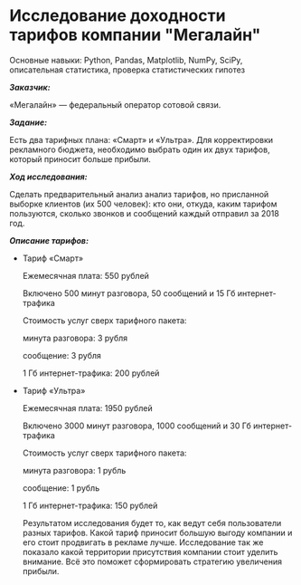 # Исследование доходности тарифов компании "Мегалайн"

Основные навыки: Python, Pandas, Matplotlib, NumPy, SciPy, описательная статистика, проверка статистических гипотез

***Заказчик:*** 

«Мегалайн» — федеральный оператор сотовой связи. 

***Задание:***

Есть два тарифных плана: «Смарт» и «Ультра». Для корректировки рекламного бюджета, необходимо выбрать один их двух тарифов, который приносит больше прибыли. 

***Ход исследования:***

Сделать предварительный анализ анализ тарифов, но присланной выборке клиентов (их 500 человек):  кто они, откуда, каким тарифом пользуются, сколько звонков и сообщений каждый отправил за 2018 год.

***Описание тарифов:***
- Тариф «Смарт»

  Ежемесячная плата: 550 рублей

  Включено 500 минут разговора, 50 сообщений и 15 Гб интернет-трафика
  
  Стоимость услуг сверх тарифного пакета:
  
  минута разговора: 3 рубля
  
  сообщение: 3 рубля
  
  1 Гб интернет-трафика: 200 рублей
  

- Тариф «Ультра»
  
  Ежемесячная плата: 1950 рублей
  
  Включено 3000 минут разговора, 1000 сообщений и 30 Гб интернет-трафика
  
  Стоимость услуг сверх тарифного пакета:
  
  минута разговора: 1 рубль
  
  сообщение: 1 рубль
  
  1 Гб интернет-трафика: 150 рублей
  
  
  Результатом исследования будет то, как ведут себя пользователи разных тарифов. Какой тариф приносит большую выгоду компании и его стоит продвигать в рекламе лучше. Исследование так же показало какой территории присутствия компании стоит уделить внимание. Всё это поможет сформировать стратегию увеличения прибыли.
